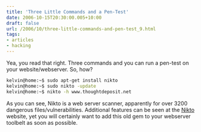 ```yaml
---
title: 'Three Little Commands and a Pen-Test'
date: 2006-10-15T20:30:00.005+10:00
draft: false
url: /2006/10/three-little-commands-and-pen-test_9.html
tags: 
- articles
- hacking
---
```


Yea, you read that right. Three commands and you can run a pen-test on your website/webserver. So, how?

```bash
kelvin@home:~$ sudo apt-get install nikto  
kelvin@home:~$ sudo nikto -update  
kelvin@home:~$ nikto -h www.thoughtdeposit.net
```

As you can see, Nikto is a web server scanner, apparently for over 3200 dangerous files/vulnerabilities. Additional features can be seen at the [Nikto](http://www.cirt.net/code/nikto.shtml) website, yet you will certainly want to add this old gem to your webserver toolbelt as soon as possible.